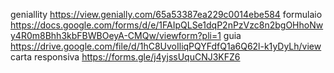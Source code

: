 geniallity https://view.genially.com/65a53387ea229c0014ebe584
formulaio  https://docs.google.com/forms/d/e/1FAIpQLSe1dqP2nPzVzc8n2bgOHhoNwy4R0m8Bhh3kbFBWBOeyA-CMQw/viewform?pli=1
guia https://drive.google.com/file/d/1hC8UvoIliqPQYFdfQ1a6Q62l-k1yDyLh/view
carta responsiva  https://forms.gle/j4yjssUquCNJ3KFZ6
